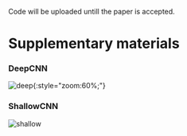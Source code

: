 Code will be uploaded untill the paper is accepted.

# Supplementary materials
### DeepCNN
![deep](https://user-images.githubusercontent.com/26007016/162660100-0d500ba5-0045-4cac-a84e-0bfe0338644d.png){:style="zoom:60%;"}

### ShallowCNN
![shallow](https://user-images.githubusercontent.com/26007016/162660116-86414d52-097a-4f85-bb32-1548193f7140.png)
